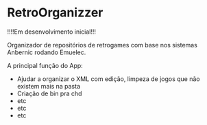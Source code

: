 # RetroOrganizzer

!!!!Em desenvolvimento inicial!!!

Organizador de repositórios de retrogames com base nos sistemas Anbernic rodando Emuelec.

A principal função do App:
  - Ajudar a organizar o XML com edição, limpeza de jogos que não existem mais na pasta
  - Criação de bin pra chd
  - etc
  - etc
  - etc
